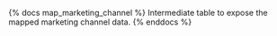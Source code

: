 {% docs map_marketing_channel %}
 Intermediate table to expose the mapped marketing channel data.
{% enddocs %}
